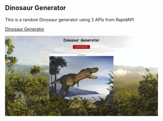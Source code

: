 ## Dinosaur Generator

This is a random Dinosaur generator using 2 APIs from RapidAPI

<a href="https://unique-dinosaur-generator.herokuapp.com" target="_blank">Dinosaur Generator</a>

![Screenshot](./public/capture.jpg)